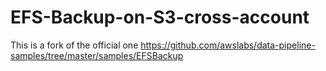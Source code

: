 # EFS-Backup-on-S3-cross-account
This is a fork of the official one https://github.com/awslabs/data-pipeline-samples/tree/master/samples/EFSBackup 

